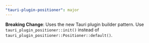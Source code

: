 ```yaml
---
"tauri-plugin-positioner": major
---
```


**Breaking Change**: Uses the new Tauri plugin builder pattern. Use `tauri_plugin_positioner::init()` instead of `tauri_plugin_positioner::Positioner::default()`.